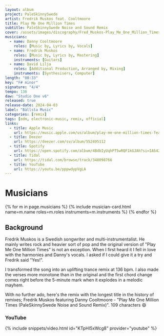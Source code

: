 ```yaml
---
layout: album
project: PaleSkinnySwede
artist: Fredrik Muskos feat. Cooltmoore
title: Play Me One Million Times
subtitle: PaleSkinnySwede Noise and Sound Remix
cover: /assets/images/discography/Fred_Muskos-Play_Me_One_Million_Times_PaleSkinnySwede_Remix/Fred_Muskos_feat_Daniel_Cooltmoore-Play_Me_One_Million_Times_PaleSkinnySwede_Remix.jpg
musicians:
  - name: Danny Cooltmoore
    roles: [Music by, Lyrics by, Vocals]
  - name: Fredrik Muskos
    roles: [Music by, Lyrics by, Mastering]
    instruments: [Guitars]
  - name: David Lilja
    roles: [Additional Production, Arranged by, Mixing]
    instruments: [Synthesisers, Computer]
length: "08:33"
key: "F# minor"
signature: "4/4"
tempo: 136
daw: "Studio One v6"
released: true
release-date: 2024-04-03
label: "Bällsta Music"
categories: [remix]
tags: [edm, electronic-music, remix, official]
links:
  - title: Apple Music
    url: https://music.apple.com/us/album/play-me-one-million-times-feat-danny-cooltmoore-paleskinnyswede/1732942428
  - title: Deezer
    url: https://deezer.com/sv/album/552495112
  - title: Spotify
    url: https://open.spotify.com/album/4BdbIyUqhPT5wRQF1kGJAh?si=IA542tWbRl2z6D0lDNvJaA
  - title: Tidal
    url: https://tidal.com/browse/track/348098766
  - title: YouTube
    url: https://youtu.be/pppwdypVgLA
---
```


# Musicians
{% for m in page.musicians %}
  {% include musician-card.html name=m.name roles=m.roles instruments=m.instruments %}
{% endfor %}

## Background
Fredrik Muskos is a Swedish songwriter and multi-instrumentalist. He mainly writes rock and heavier sort of pop and the original version of "Play Me One Million Times" is not an exception. When I first heard it I fell in love with the harmonies and Danny's vocals. I asked if I could give it a try and Fredrik said "Yes!".

I transformed the song into an uplifting trance remix at 136 bpm. I also made the verses more monotone than in the original and the first chord change comes right before the 5-minute mark when it explodes in a melodic mayhem.

With no further ado, here's the remix with the longest title in the history of remixes;
Fredrik Muskos featuring Danny Cooltmoore - "Play Me One Million Times (PaleSkinnySwede Noise and Sound Remix)". 109 characters 😄

### YouTube
{% include snippets/video.html id="KTpHI5xWcg8" provider="youtube" %}
